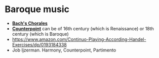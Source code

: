 Baroque music
===

- [**Bach's Chorales**](bach_chorales.md)
- [**Counterpoint**](counterpoint.md) can be of 16th century (which is Renaissance) or 18th century (which is Baroque)
- https://www.amazon.com/Continuo-Playing-According-Handel-Exercises/dp/0193184338
- Job Ijzerman. Harmony, Counterpoint, Partimento
